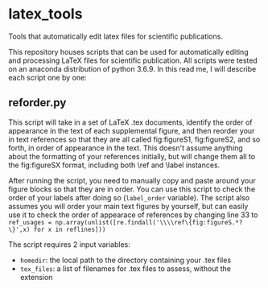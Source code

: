 # latex_tools
 Tools that automatically edit latex files for scientific publications.

This repository houses scripts that can be used for automatically editing and processing LaTeX files for scientific publication. All scripts were tested on an anaconda distribution of python 3.6.9. In this read me, I will describe each script one by one:

## reforder.py

This script will take in a set of LaTeX .tex documents, identify the order of appearance in the text of each supplemental figure, and then reorder your in text references so that they are all called fig:figureS1, fig:figureS2, and so forth, in order of appearance in the text. This doesn't assume anything about the formatting of your references initially, but will change them all to the fig:figureSX format, including both \ref and \label instances. 

After running the script, you need to manually copy and paste around your figure blocks so that they are in order. You can use this script to check the order of your labels after doing so (`label_order` variable). The script also assumes you will order your main text figures by yourself, but can easily use it to check the order of appearace of references by changing line 33 to `ref_usages = np.array(unlist([re.findall('\\\\ref\{fig:figureS.*?\}',x) for x in reflines]))`

The script requires 2 input variables:
   - `homedir`: the local path to the directory containing your .tex files
   - `tex_files`: a list of filenames for .tex files to assess, without the extension
